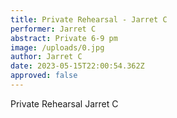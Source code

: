 ```yaml
---
title: Private Rehearsal - Jarret C
performer: Jarret C
abstract: Private 6-9 pm
image: /uploads/0.jpg
author: Jarret C
date: 2023-05-15T22:00:54.362Z
approved: false
---
```

Private Rehearsal Jarret C
